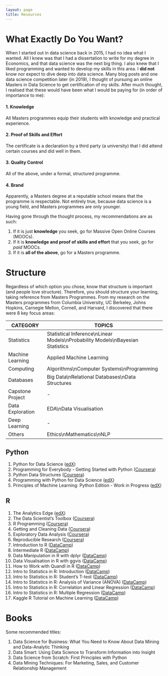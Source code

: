 ```yaml
---
layout: page
title: Resources
---
```

# What Exactly Do You Want?
When I started out in data science back in 2015, I had no idea what I wanted. All I knew was that I had a dissertation to write for my degree in Economics, and that data science was the next big thing. I also knew that I liked programming and wanted to develop my skills in this area. I **did not** know nor expect to dive deep into data science. Many blog posts and one data science competition later (in 2019), I thought of pursuing an online Masters in Data Science to get certification of my skills. After much thought, I realised that these would have been what I would be paying for (in order of importance to me):  
  
#### 1. Knowledge
All Masters programmes equip their students with knowledge and practical experience.  
  
#### 2. Proof of Skills and Effort
The certificate is a declaration by a third party (a university) that I did attend certain courses and did well in them.  
  
#### 3. Quality Control
All of the above, under a formal, structured programme.  
  
#### 4. Brand
Apparently, a Masters degree at a reputable school means that the programme is respectable. Not entirely true, because data science is a young field, and Masters programmes are only younger.  
  
Having gone through the thought process, my recommendations are as such:  
  
1. If it is just **knowledge** you seek, go for Massive Open Online Courses (MOOCs).
2. If it is **knowledge and proof of skills and effort** that you seek, go for *paid* MOOCs.
3. If it is **all of the above**, go for a Masters programme.  
  
# Structure
Regardless of which option you chose, know that structure is important (and people love structure). Therefore, you should structure your learning, taking reference from Masters Programmes. From my research on the Masters programmes from Columbia University, UC Berkeley, Johns Hopkins, Carnegie Mellon, Cornell, and Harvard, I discovered that there were 8 key focus areas:  
  
| CATEGORY         | TOPICS                                                                        |
|------------------|-------------------------------------------------------------------------------|
| Statistics       | Statistical Inference\nLinear Models\nProbability Models\nBayesian Statistics |
| Machine Learning | Applied Machine Learning                                                      |
| Computing        | Algorithms\nComputer Systems\nProgramming                                     |
| Databases        | Big Data\nRelational Databases\nData Structures                               |
| Capstone Project | -                                                                             |
| Data Exploration | EDA\nData Visualisation                                                       |
| Deep Learning    | -                                                                             |
| Others           | Ethics\nMathematics\nNLP                                                      |
  
## Python
  
1. Python for Data Science ([edX](https://courses.edx.org/courses/course-v1:UCSanDiegoX+DSE200x+1T2018/course/))
2. Programming for Everybody - Getting Started with Python ([Coursera](https://www.coursera.org/learn/python))
3. Python Data Structures ([Coursera](https://www.coursera.org/learn/python-data))
4. Programming with Python for Data Science ([edX](https://courses.edx.org/courses/course-v1:Microsoft+DAT210x+1T2018a/course/))
5. Principles of Machine Learning: Python Edition - Work in Progress ([edX](https://courses.edx.org/courses/course-v1:Microsoft+DAT275x+2T2018/course/))

## R
  
1. The Analytics Edge ([edX](https://courses.edx.org/courses/course-v1:MITx+15.071x_2a+2T2015/course/))
2. The Data Scientist’s Toolbox ([Coursera](https://www.coursera.org/learn/data-scientists-tools/home/welcome))
3. R Programming ([Coursera](https://www.coursera.org/learn/r-programming/home/welcome))
4. Getting and Cleaning Data ([Coursera](https://www.coursera.org/learn/data-cleaning/home/welcome))
5. Exploratory Data Analysis ([Coursera](https://www.coursera.org/learn/exploratory-data-analysis/home/welcome))
6. Reproducible Research ([Coursera](https://www.coursera.org/learn/reproducible-research/home/welcome))
7. Introduction to R ([DataCamp](https://www.datacamp.com/courses/free-introduction-to-r))
8. Intermediate R ([DataCamp](https://www.datacamp.com/courses/intermediate-r))
9. Data Manipulation in R with dplyr ([DataCamp](https://www.datacamp.com/courses/dplyr-data-manipulation-r-tutorial))
10. Data Visualisation in R with ggvis ([DataCamp](https://www.datacamp.com/courses/ggvis-data-visualization-r-tutorial))
11. How to Work with Quandl in R ([DataCamp](https://www.datacamp.com/courses/quandl-r-tutorial))
12. Intro to Statistics in R: Introduction ([DataCamp](https://www.datacamp.com/courses/intro-to-statistics-with-r-introduction))
13. Intro to Statistics in R: Student’s T-test ([DataCamp](https://www.datacamp.com/courses/intro-to-statistics-with-r-students-t-test))
14. Intro to Statistics in R: Analysis of Variance (ANOVA) ([DataCamp](https://www.datacamp.com/courses/intro-to-statistics-with-r-analysis-of-variance-anova))
15. Intro to Statistics in R: Correlation and Linear Regression ([DataCamp](https://www.datacamp.com/courses/intro-to-statistics-with-r-correlation-and-linear-regression))
16. Intro to Statistics in R: Multiple Regression ([DataCamp](https://www.datacamp.com/courses/intro-to-statistics-with-r-multiple-regression))
17. Kaggle R Tutorial on Machine Learning ([DataCamp](https://www.datacamp.com/courses/kaggle-r-tutorial-on-machine-learning))
  
# Books
Some recommended titles:
  
1. Data Science for Business: What You Need to Know About Data Mining and Data-Analytic Thinking
2. Data Smart: Using Data Science to Transform Information into Insight
3. Data Science from Scratch: First Principles with Python
4. Data Mining Techniques: For Marketing, Sales, and Customer Relationship Management
  
  
